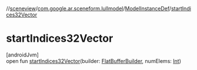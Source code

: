 //[sceneview](../../../index.md)/[com.google.ar.sceneform.lullmodel](../index.md)/[ModelInstanceDef](index.md)/[startIndices32Vector](start-indices32-vector.md)

# startIndices32Vector

[androidJvm]\
open fun [startIndices32Vector](start-indices32-vector.md)(builder: [FlatBufferBuilder](../../com.google.flatbuffers/-flat-buffer-builder/index.md), numElems: [Int](https://kotlinlang.org/api/latest/jvm/stdlib/kotlin/-int/index.html))
